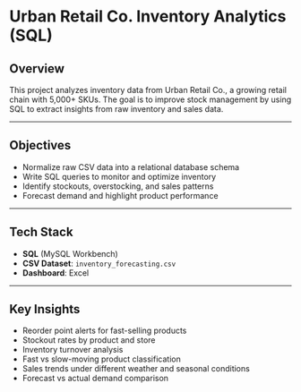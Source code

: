 # Urban Retail Co. Inventory Analytics (SQL)

## Overview
This project analyzes inventory data from Urban Retail Co., a growing retail chain with 5,000+ SKUs. The goal is to improve stock management by using SQL to extract insights from raw inventory and sales data.

---

## Objectives
- Normalize raw CSV data into a relational database schema
- Write SQL queries to monitor and optimize inventory
- Identify stockouts, overstocking, and sales patterns
- Forecast demand and highlight product performance

---

## Tech Stack
- **SQL** (MySQL Workbench)
- **CSV Dataset**: `inventory_forecasting.csv`
- **Dashboard**: Excel

---

## Key Insights
- Reorder point alerts for fast-selling products  
- Stockout rates by product and store  
- Inventory turnover analysis  
- Fast vs slow-moving product classification  
- Sales trends under different weather and seasonal conditions  
- Forecast vs actual demand comparison
